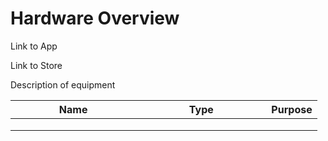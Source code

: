 # Hardware Overview

Link to App

Link to Store

Description of equipment

<table><thead><tr><th width="185.33333333333331">Name</th><th width="192">Type</th><th>Purpose</th></tr></thead><tbody><tr><td></td><td></td><td></td></tr><tr><td></td><td></td><td></td></tr><tr><td></td><td></td><td></td></tr></tbody></table>
